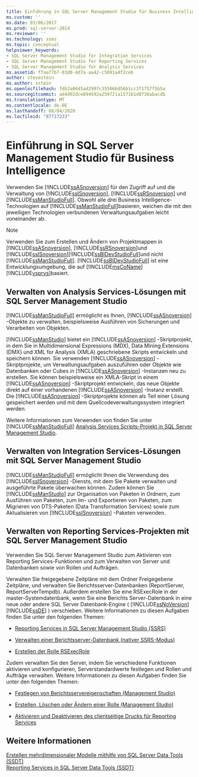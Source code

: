 ```yaml
---
title: Einführung in SQL Server Management Studio für Business Intelligence | Microsoft-Dokumentation
ms.custom: ''
ms.date: 03/06/2017
ms.prod: sql-server-2014
ms.reviewer: ''
ms.technology: ssms
ms.topic: conceptual
helpviewer_keywords:
- SQL Server Management Studio for Integration Services
- SQL Server Management Studio for Reporting Services
- SQL Server Management Studio for Analysis Services
ms.assetid: ffaa77b7-03d0-4d7a-aa42-c5091a4f2ceb
author: stevestein
ms.author: sstein
ms.openlocfilehash: fdb2a0645ad299fc355066d56b1cc371757f5b5a
ms.sourcegitcommit: ad4d92dce894592a259721a1571b1d8736abacdb
ms.translationtype: MT
ms.contentlocale: de-DE
ms.lasthandoff: 08/04/2020
ms.locfileid: "87717233"
---
```

# <a name="introduction-to-sql-server-management-studio-for-business-intelligence"></a>Einführung in SQL Server Management Studio für Business Intelligence
  Verwenden Sie [!INCLUDE[ssASnoversion](../includes/ssasnoversion-md.md)] für den Zugriff auf und die Verwaltung von [!INCLUDE[ssISnoversion](../includes/ssisnoversion-md.md)], [!INCLUDE[ssRSnoversion](../includes/ssrsnoversion-md.md)] und [!INCLUDE[ssManStudioFull](../includes/ssmanstudiofull-md.md)]. Obwohl alle drei Business Intelligence-Technologien auf [!INCLUDE[ssManStudioFull](../includes/ssmanstudiofull-md.md)]basieren, weichen die mit den jeweiligen Technologien verbundenen Verwaltungsaufgaben leicht voneinander ab.  
  
> [!NOTE]  
>  Verwenden Sie zum Erstellen und Ändern von Projektmappen in [!INCLUDE[ssASnoversion](../includes/ssasnoversion-md.md)], [!INCLUDE[ssRSnoversion](../includes/ssrsnoversion-md.md)]und [!INCLUDE[ssISnoversion](../includes/ssisnoversion-md.md)][!INCLUDE[ssBIDevStudioFull](../includes/ssbidevstudiofull-md.md)]und nicht [!INCLUDE[ssManStudioFull](../includes/ssmanstudiofull-md.md)]. [!INCLUDE[ssBIDevStudioFull](../includes/ssbidevstudiofull-md.md)] ist eine Entwicklungsumgebung, die auf [!INCLUDE[msCoName](../includes/msconame-md.md)][!INCLUDE[vsprvs](../includes/vsprvs-md.md)]basiert.  
  
## <a name="managing-analysis-services-solutions-using-sql-server-management-studio"></a>Verwalten von Analysis Services-Lösungen mit SQL Server Management Studio  
 [!INCLUDE[ssManStudioFull](../includes/ssmanstudiofull-md.md)] ermöglicht es Ihnen, [!INCLUDE[ssASnoversion](../includes/ssasnoversion-md.md)] -Objekte zu verwalten, beispielsweise Ausführen von Sicherungen und Verarbeiten von Objekten.  
  
 [!INCLUDE[ssManStudio](../includes/ssmanstudio-md.md)] bietet ein [!INCLUDE[ssASnoversion](../includes/ssasnoversion-md.md)] -Skriptprojekt, in dem Sie in Multidimensional Expressions (MDX), Data Mining Extensions (DMX) und XML for Analysis (XMLA) geschriebene Skripts entwickeln und speichern können. Sie verwenden [!INCLUDE[ssASnoversion](../includes/ssasnoversion-md.md)] -Skriptprojekte, um Verwaltungsaufgaben auszuführen oder Objekte wie Datenbanken oder Cubes in [!INCLUDE[ssASnoversion](../includes/ssasnoversion-md.md)] -Instanzen neu zu erstellen. Sie können beispielsweise ein XMLA-Skript in einem [!INCLUDE[ssASnoversion](../includes/ssasnoversion-md.md)] -Skriptprojekt entwickeln, das neue Objekte direkt auf einer vorhandenen [!INCLUDE[ssASnoversion](../includes/ssasnoversion-md.md)] -Instanz erstellt. Die [!INCLUDE[ssASnoversion](../includes/ssasnoversion-md.md)] -Skriptprojekte können als Teil einer Lösung gespeichert werden und mit dem Quellcodeverwaltungssystem integriert werden.  
  
 Weitere Informationen zum Verwenden von finden Sie unter [!INCLUDE[ssManStudioFull](../includes/ssmanstudiofull-md.md)] [Analysis Services Scripts-Projekt in SQL Server Management Studio](https://docs.microsoft.com/analysis-services/instances/analysis-services-scripts-project-in-sql-server-management-studio).  
  
## <a name="managing-integration-services-solutions-using-sql-server-management-studio"></a>Verwalten von Integration Services-Lösungen mit SQL Server Management Studio  
 [!INCLUDE[ssManStudioFull](../includes/ssmanstudiofull-md.md)] ermöglicht Ihnen die Verwendung des [!INCLUDE[ssISnoversion](../includes/ssisnoversion-md.md)] -Diensts, mit dem Sie Pakete verwalten und ausgeführte Pakete überwachen können. Zudem können Sie [!INCLUDE[ssManStudio](../includes/ssmanstudio-md.md)] zur Organisation von Paketen in Ordnern, zum Ausführen von Paketen, zum Im- und Exportieren von Paketen, zum Migrieren von DTS-Paketen (Data Transformation Services) sowie zum Aktualisieren von [!INCLUDE[ssISnoversion](../includes/ssisnoversion-md.md)] -Paketen verwenden.  
  
## <a name="managing-reporting-services-projects-using-sql-server-management-studio"></a>Verwalten von Reporting Services-Projekten mit SQL Server Management Studio  
 Verwenden Sie SQL Server Management Studio zum Aktivieren von Reporting Services-Funktionen und zum Verwalten von Server und Datenbanken sowie von Rollen und Aufträgen.  
  
 Verwalten Sie freigegebene Zeitpläne mit dem Ordner Freigegebene Zeitpläne, und verwalten Sie Berichtsserver-Datenbanken (ReportServer, ReportServerTempdb). Außerdem erstellen Sie eine RSExecRole in der master-Systemdatenbank, wenn Sie eine Berichts Server-Datenbank in eine neue oder andere SQL Server Datenbank-Engine ( [!INCLUDE[ssNoVersion](../includes/ssnoversion-md.md)] [!INCLUDE[ssDE](../includes/ssde-md.md)] ) verschieben. Weitere Informationen zu diesen Aufgaben finden Sie unter den folgenden Themen:  
  
-   [Reporting Services in SQL Server Management Studio (SSRS)](../reporting-services/tools/reporting-services-in-sql-server-management-studio-ssrs.md)  
  
-   [Verwalten einer Berichtsserver-Datenbank &#40;nativer SSRS-Modus&#41;](../reporting-services/report-server/report-server-database-ssrs-native-mode.md)  
  
-   [Erstellen der Rolle RSExecRole](../reporting-services/security/create-the-rsexecrole.md)  
  
 Zudem verwalten Sie den Server, indem Sie verschiedene Funktionen aktivieren und konfigurieren, Serverstandardwerte festlegen und Rollen und Aufträge verwalten. Weitere Informationen zu diesen Aufgaben finden Sie unter den folgenden Themen:  
  
-   [Festlegen von Berichtsservereigenschaften &#40;Management Studio&#41;](../reporting-services/tools/set-report-server-properties-management-studio.md)  
  
-   [Erstellen, Löschen oder Ändern einer Rolle &#40;Management Studio&#41;](../reporting-services/security/role-definitions-create-delete-or-modify.md)  
  
-   [Aktivieren und Deaktivieren des clientseitige Drucks für Reporting Services](../reporting-services/report-server/enable-and-disable-client-side-printing-for-reporting-services.md)  
  
## <a name="see-also"></a>Weitere Informationen  
 [Erstellen mehrdimensionaler Modelle mithilfe von SQL Server Data Tools &#40;SSDT&#41;](https://docs.microsoft.com/analysis-services/multidimensional-models/creating-multidimensional-models-using-sql-server-data-tools-ssdt)   
 [Reporting Services in SQL Server Data Tools &#40;SSDT&#41;](../reporting-services/tools/reporting-services-in-sql-server-data-tools-ssdt.md)  
  
  
